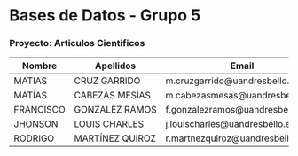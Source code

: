 # Bases de Datos - Grupo 5
### Proyecto: Articulos Cientificos

<table>
    <thead>
        <tr>
            <th>Nombre</th>
            <th>Apellidos</th>
            <th>Email</th>
            <th>Grupo</th>
            <th>Proyecto</th>
        </tr>
    </thead>
    <tbody>
        <tr>
            <td>MATIAS</td>
            <td>CRUZ GARRIDO</td>
            <td>m.cruzgarrido@uandresbello.edu</td>
            <td>5</td>
            <td>7</td>
        </tr>
        <tr>
            <td>MATÍAS</td>
            <td>CABEZAS MESÍAS</td>
            <td>m.cabezasmesas@uandresbello.edu</td>
            <td>5</td>
            <td>7</td>
        </tr>
        <tr>
            <td>FRANCISCO</td>
            <td>GONZALEZ&nbsp;RAMOS</td>
            <td>f.gonzalezramos@uandresbello.edu</td>
            <td>5</td>
            <td>7</td>
        </tr>
        <tr>
            <td>JHONSON</td>
            <td>LOUIS CHARLES</td>
            <td>j.louischarles@uandresbello.edu</td>
            <td>5</td>
            <td>7</td>
        </tr>
        <tr>
            <td>RODRIGO</td>
            <td>MARTÍNEZ QUIROZ</td>
            <td>r.martnezquiroz@uandresbello.edu</td>
            <td>5</td>
            <td>7</td>
        </tr>
    </tbody>
</table>
